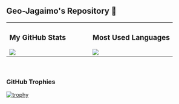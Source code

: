 ## Geo-Jagaimo's Repository 🥔

<table>
<tr>
<td width="50%" valign="top">

### My GitHub Stats
<a href="https://github.com/anuraghazra/github-readme-stats">
  <img align="left" src="https://github-readme-stats.vercel.app/api?username=Geo-Jagaimo&show_icons=true&theme=algolia" />
</a>

</td>
<td width="50%" valign="top">

### Most Used Languages
<a href="https://github.com/anuraghazra/github-readme-stats">
  <img align="left" src="https://github-readme-stats.vercel.app/api/top-langs/?username=Geo-Jagaimo&layout=compact&theme=algolia" />
</a>

</td>
</tr>
</table>

<br clear="both" />

### GitHub Trophies

[![trophy](https://github-profile-trophy.vercel.app/?username=Geo-Jagaimo&theme=algolia)](https://github.com/ryo-ma/github-profile-trophy)


<!--
**Geo-Jagaimo/Geo-Jagaimo** is a ✨ _special_ ✨ repository because its `README.md` (this file) appears on your GitHub profile.

Here are some ideas to get you started:

- 🔭 I’m currently working on ...
- 🌱 I’m currently learning ...
- 👯 I’m looking to collaborate on ...
- 🤔 I’m looking for help with ...
- 💬 Ask me about ...
- 📫 How to reach me: ...
- 😄 Pronouns: ...
- ⚡ Fun fact: ...
-->
